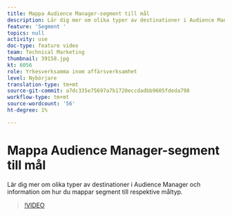 ```yaml
---
title: Mappa Audience Manager-segment till mål
description: Lär dig mer om olika typer av destinationer i Audience Manager och information om hur du mappar segment till respektive måltyp.
feature: 'Segment '
topics: null
activity: use
doc-type: feature video
team: Technical Marketing
thumbnail: 39158.jpg
kt: 6056
role: Yrkesverksamma inom affärsverksamhet
level: Nybörjare
translation-type: tm+mt
source-git-commit: a7dc335e75697a7b1720eccdadbb9605fdeda798
workflow-type: tm+mt
source-wordcount: '56'
ht-degree: 1%

---
```



# Mappa Audience Manager-segment till mål

Lär dig mer om olika typer av destinationer i Audience Manager och information om hur du mappar segment till respektive måltyp.

>[!VIDEO](https://video.tv.adobe.com/v/39158/?quality=12&learn=on)

